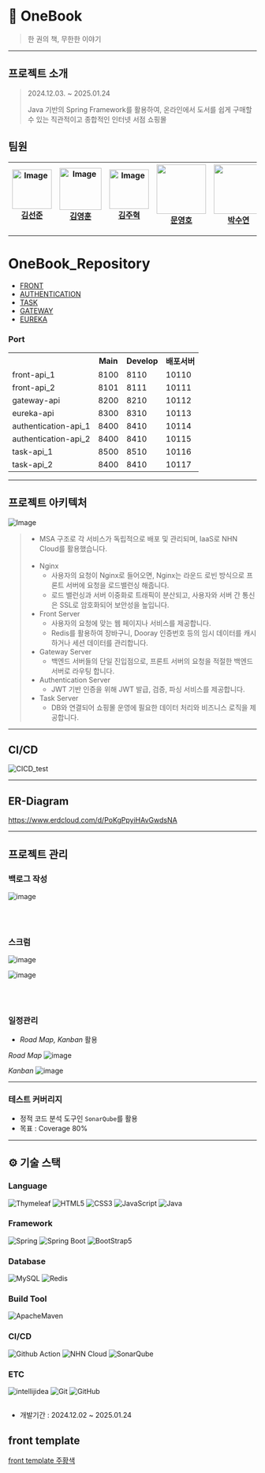 # 📖 OneBook
> 한 권의 책, 무한한 이야기

---

## 프로젝트 소개
> 2024.12.03. ~ 2025.01.24
> 
> Java 기반의 Spring Framework를 활용하여, 온라인에서 도서를 쉽게 구매할 수 있는 직관적이고 종합적인 인터넷 서점 쇼핑몰


## 팀원

<div align="center" dir="auto">
  <div class="markdown-heading" dir="auto">
<!--     <h3 class="heading-element" dir="auto"> NHN Academy 8기 - OneBook 팀 </h3> -->
    <a id="user-content--nhn-academy-8기---OneBook-팀-" class="anchor" aria-label="Permalink:  NHN Academy 8기 - OneBook 팀"></a>
  </div>
  <markdown-accessiblity-table data-catalyst="">
    <table>
      <thead>
        <tr>
          <th><a href="https://github.com/kimseonj"><img alt="Image" src="https://github.com/user-attachments/assets/1c3c5027-ccf3-4e8f-9ccf-1918fd710692" width="80px" style="max-width: 100%;"><br>김선준</a></th>
          <th><a href="https://github.com/tnvs99"><img alt="Image" src="https://github.com/user-attachments/assets/b594a38f-4f10-49fa-a8f3-40c772c616c7" width="85px" style="max-width: 100%;"><br>김영훈</a></th>
          <th><a href="https://github.com/Joo-v7"><img alt="Image" src="https://github.com/user-attachments/assets/9587c485-99ad-4ecc-b00c-2e09f1721195" width="80px" style="max-width: 100%;"><br>김주혁</a></th>
          <th><a href="https://github.com/Hodu-moon"><img src="https://github.com/Hodu-moon.png" width="100px" style="max-width: 100%;"><br>문영호</a></th>
          <th><a href="https://github.com/tndus165"> <img src="https://github.com/tndus165.png" width="100px" style="max-width: 100%;"><br>박수연</a></th>
          <th><a href="https://github.com/pangpangE123"> <img src="https://github.com/pangpangE123.png" width="100px" style="max-width: 100%;"><br>변상우</a></th>
          <th><a href="https://github.com/LDS4546"> <img alt="Image" src="https://github.com/user-attachments/assets/fef3cc3c-d29d-453e-a446-06c2675d9cd6" width="68px" style="max-width: 100%;"><br>이동수</a></th>
        </tr>
      </thead>
    </table>
</markdown-accessiblity-table>
</div>

---

#  OneBook_Repository

- [FRONT](https://github.com/nhnacademy-be8-OneBook/Onebook-frontapi)
- [AUTHENTICATION](https://github.com/nhnacademy-be8-OneBook/Onebook-accountapi)
- [TASK](https://github.com/nhnacademy-be8-OneBook/Onebook-taskapi)
- [GATEWAY](https://github.com/nhnacademy-be8-OneBook/Onebook-gateway)
- [EUREKA](https://github.com/nhnacademy-be8-OneBook/Onebook-eureka)

### Port

<table>
  <tr>
    <th></th>
    <th>Main</th>  
    <th>Develop</th>
    <th>배포서버</th>
  </tr>

  <tr>
    <td>front-api_1</td>
    <td>8100</td>
    <td>8110</td>
    <td>10110</td>
  </tr>

  <tr>
    <td>front-api_2</td>
    <td>8101</td>
    <td>8111</td>
    <td>10111</td>
  </tr>

  <tr>
    <td>gateway-api</td>
    <td>8200</td>
    <td>8210</td>
    <td>10112</td>
  </tr>

  <tr>
    <td>eureka-api</td>
    <td>8300</td>
    <td>8310</td>
    <td>10113</td>
  </tr>

  <tr>
    <td>authentication-api_1</td>
    <td>8400</td>
    <td>8410</td>
    <td>10114</td>
  </tr>

  <tr>
    <td>authentication-api_2</td>
    <td>8400</td>
    <td>8410</td>
    <td>10115</td>
  </tr>
  
  <tr>
    <td>task-api_1</td>
    <td>8500</td>
    <td>8510</td>
    <td>10116</td>
  </tr>
  
  <tr>
    <td>task-api_2</td>
    <td>8400</td>
    <td>8410</td>
    <td>10117</td>
  </tr>
</table>

---

## 프로젝트 아키텍처
![Image](https://github.com/user-attachments/assets/43eda360-4f79-4c9e-9d82-c9d303e81bfb)
> - MSA 구조로 각 서비스가 독립적으로 배포 및 관리되며, IaaS로 NHN Cloud를 활용했습니다.
> <br></br>
> - Nginx
>    - 사용자의 요청이 Nginx로 들어오면, Nginx는 라운드 로빈 방식으로 프론트 서버에 요청을 로드밸런싱 해줍니다.
>    - 로드 밸런싱과 서버 이중화로 트래픽이 분산되고, 사용자와 서버 간 통신은 SSL로 암호화되어 보안성을 높입니다.
> - Front Server
>    - 사용자의 요청에 맞는 웹 페이지나 서비스를 제공합니다.
>    - Redis를 활용하여 장바구니, Dooray 인증번호 등의 임시 데이터를 캐시하거나 세션 데이터를 관리합니다.
> - Gateway Server
>    - 백엔드 서버들의 단일 진입점으로, 프론트 서버의 요청을 적절한 백엔드 서버로 라우팅 합니다.
> - Authentication Server
>    - JWT 기반 인증을 위해 JWT 발급, 검증, 파싱 서비스를 제공합니다.
> - Task Server
>    - DB와 연결되어 쇼핑몰 운영에 필요한 데이터 처리와 비즈니스 로직을 제공합니다.

---

## CI/CD
![CICD_test](https://github.com/user-attachments/assets/ce44391b-6523-43d8-afa0-c00d41c1bfed)

---



## ER-Diagram
https://www.erdcloud.com/d/PoKgPpyiHAvGwdsNA

---

## 프로젝트 관리

### 백로그 작성
![image](https://github.com/user-attachments/assets/9951f1a5-0d88-404e-bc39-a7c96799efec)

<br></br>

### 스크럼
![image](https://github.com/user-attachments/assets/4436df46-d967-418b-9cdd-e1ea55b5b7eb)

![image](https://github.com/user-attachments/assets/98c411e9-1629-4e1e-b36a-d6be5bce0d92)

<br></br>

### 일정관리

- *Road Map, Kanban* 활용

*Road Map*
![image](https://github.com/user-attachments/assets/4c1cbd0a-0cc2-4ddb-a49f-a83611fbb24c)


*Kanban*
![image](https://github.com/user-attachments/assets/1333a682-235b-4e77-8388-62a3816f9927)

---

### 테스트 커버리지

- 정적 코드 분석 도구인 `SonarQube`를 활용
- 목표 : Coverage 80%

---
## ⚙ 기술 스택
### Language
![Thymeleaf](https://img.shields.io/badge/Thymeleaf-005F0F?style=flat&logo=Thymeleaf&logoColor=white)
![HTML5](https://img.shields.io/badge/HTML5-E34F26?style=flat&logo=html5&logoColor=white)
![CSS3](https://img.shields.io/badge/CSS3-1572B6?style=flat&logo=CSS3&logoColor=white)
![JavaScript](https://img.shields.io/badge/JavaScript-F7DF1E?style=flat&logo=JavaScript&logoColor=white)
![Java](https://img.shields.io/badge/Java-E34F26?style=flat&logo=Java&logoColor=white)


### Framework
![Spring](https://img.shields.io/badge/spring-6DB33F?style=flat&logo=spring&logoColor=white)
![Spring Boot](https://img.shields.io/badge/spring%20boot-6DB33F?style=flat&logo=springboot&logoColor=white)
![BootStrap5](https://img.shields.io/badge/BootStrap5-4430A1?style=flat&logo=Spring&logoColor=white)

### Database
![MySQL](http://img.shields.io/badge/MySQL-4479A1?style=flat&logo=MySQL&logoColor=white)
![Redis](http://img.shields.io/badge/Redis-C71A36?style=flat&logo=Redis&logoColor=white)


### Build Tool
![ApacheMaven](https://img.shields.io/badge/Maven-000000?style=flat&logo=ApacheMaven&logoColor=white)

### CI/CD
![Github Action](https://img.shields.io/badge/Github%20Action-2088FF?style=flat&logo=githubactions&logoColor=white)
![NHN Cloud](https://img.shields.io/badge/-NHN%20Cloud-blue?style=flat&logo=iCloud&logoColor=white)
![SonarQube](https://img.shields.io/badge/SonarQube-4E98CD?style=flat&logo=SonarQube&logoColor=white)

### ETC
![intellijidea](https://img.shields.io/badge/intellij-000000?style=flat&logo=intellijidea&logoColor=white)
![Git](https://img.shields.io/badge/Git-F05032?style=flat&logo=Git&logoColor=white)
![GitHub](https://img.shields.io/badge/GitHub-181717?style=flat&logo=GitHub&logoColor=white)
##
- 개발기간 : 2024.12.02 ~ 2025.01.24

## front template

[front template 주황색 ](https://wpthemesgrid.com/themes/eshop/index4.html)

